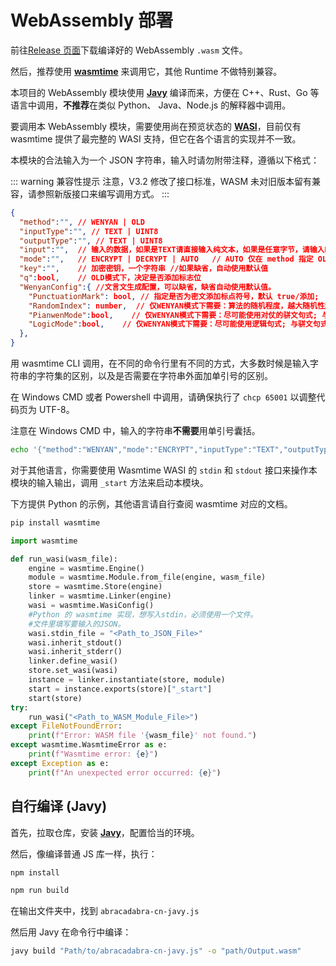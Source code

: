 # WebAssembly 部署

前往[Release 页面](https://github.com/SheepChef/Abracadabra/releases/latest)下载编译好的 WebAssembly `.wasm` 文件。

然后，推荐使用 [**wasmtime**](https://github.com/bytecodealliance/wasmtime) 来调用它，其他 Runtime 不做特别兼容。

本项目的 WebAssembly 模块使用 [**Javy**](https://github.com/bytecodealliance/javy) 编译而来，方便在 C++、Rust、Go 等语言中调用，**不推荐**在类似 Python、 Java、Node.js 的解释器中调用。

要调用本 WebAssembly 模块，需要使用尚在预览状态的 [**WASI**](https://github.com/WebAssembly/WASI)，目前仅有 wasmtime 提供了最完整的 WASI 支持，但它在各个语言的实现并不一致。

本模块的合法输入为一个 JSON 字符串，输入时请勿附带注释，遵循以下格式：

::: warning 兼容性提示
注意，V3.2 修改了接口标准，WASM 未对旧版本留有兼容，请参照新版接口来编写调用方式。
:::

```json
{
  "method":"", // WENYAN | OLD
  "inputType":"", // TEXT | UINT8
  "outputType":"", // TEXT | UINT8
  "input":"",  // 输入的数据，如果是TEXT请直接输入纯文本，如果是任意字节，请输入Base64编码字符串
  "mode":"",   // ENCRYPT | DECRYPT | AUTO   // AUTO 仅在 method 指定 OLD 时合法
  "key":"",    // 加密密钥，一个字符串 //如果缺省，自动使用默认值
  "q":bool,    // OLD模式下，决定是否添加标志位
  "WenyanConfig":{ //文言文生成配置，可以缺省，缺省自动使用默认值。
    "PunctuationMark": bool, // 指定是否为密文添加标点符号，默认 true/添加;
    "RandomIndex": number,  // 仅WENYAN模式下需要：算法的随机程度，越大随机性越强，默认 50，最大100，超过100将会出错;
    "PianwenMode":bool,    // 仅WENYAN模式下需要：尽可能使用对仗的骈文句式; 与逻辑句式冲突
    "LogicMode":bool,    // 仅WENYAN模式下需要：尽可能使用逻辑句式; 与骈文句式冲突
  },
}
```

用 wasmtime CLI 调用，在不同的命令行里有不同的方式，大多数时候是输入字符串的字符集的区别，以及是否需要在字符串外面加单引号的区别。

在 Windows CMD 或者 Powershell 中调用，请确保执行了 `chcp 65001` 以调整代码页为 UTF-8。

注意在 Windows CMD 中，输入的字符串**不需要**用单引号囊括。

```sh
echo '{"method":"WENYAN","mode":"ENCRYPT","inputType":"TEXT","outputType":"TEXT","input":"愿青空的祝福，与我的羽翼同在","key":"ABRACADABRA","WenyanConfig":{"PianwenMode":true}}' | wasmtime abracadabra-cn.wasm
```

对于其他语言，你需要使用 Wasmtime WASI 的 `stdin` 和 `stdout` 接口来操作本模块的输入输出，调用 `_start` 方法来启动本模块。

下方提供 Python 的示例，其他语言请自行查阅 wasmtime 对应的文档。

```sh
pip install wasmtime
```

```python
import wasmtime

def run_wasi(wasm_file):
    engine = wasmtime.Engine()
    module = wasmtime.Module.from_file(engine, wasm_file)
    store = wasmtime.Store(engine)
    linker = wasmtime.Linker(engine)
    wasi = wasmtime.WasiConfig()
    #Python 的 wasmtime 实现，想写入stdin，必须使用一个文件。
    #文件里填写要输入的JSON。
    wasi.stdin_file = "<Path_to_JSON_File>"
    wasi.inherit_stdout()
    wasi.inherit_stderr()
    linker.define_wasi()
    store.set_wasi(wasi)
    instance = linker.instantiate(store, module)
    start = instance.exports(store)["_start"]
    start(store)
try:
    run_wasi("<Path_to_WASM_Module_File>")
except FileNotFoundError:
    print(f"Error: WASM file '{wasm_file}' not found.")
except wasmtime.WasmtimeError as e:
    print(f"Wasmtime error: {e}")
except Exception as e:
    print(f"An unexpected error occurred: {e}")
```

## 自行编译 (Javy)

首先，拉取仓库，安装 [**Javy**](https://github.com/bytecodealliance/javy)，配置恰当的环境。

然后，像编译普通 JS 库一样，执行：

```sh
npm install

npm run build
```

在输出文件夹中，找到 `abracadabra-cn-javy.js`

然后用 Javy 在命令行中编译：

```sh
javy build "Path/to/abracadabra-cn-javy.js" -o "path/Output.wasm"
```
